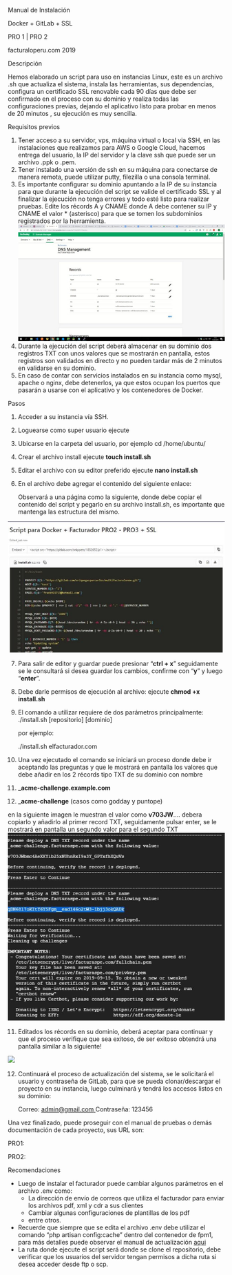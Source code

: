 Manual de Instalación

Docker + GitLab + SSL

PRO 1 | PRO 2

facturaloperu.com 2019

Descripción

Hemos elaborado un script para uso en instancias Linux, este es un archivo .sh que actualiza el sistema, instala las herramientas, sus dependencias, configura un certificado SSL renovable cada 90 días que debe ser confirmado en el proceso con su dominio y realiza todas las configuraciones previas, dejando el aplicativo listo para probar en menos de 20 minutos , su ejecución es muy sencilla.

Requisitos previos

1. Tener acceso a su servidor, vps, máquina virtual o local via SSH, en las instalaciones que realizamos para AWS o Google Cloud, hacemos entrega del usuario, la IP del servidor y la clave ssh que puede ser un archivo .ppk o .pem.
1. Tener instalado una versión de ssh en su máquina para conectarse de manera remota, puede utilizar putty, filezilla o una consola terminal.
1. Es importante configurar su dominio apuntando a la IP de su instancia para que durante la ejecución del script se valide el certificado SSL y al finalizar la ejecución no tenga errores y todo esté listo para realizar pruebas. Edite los récords A y CNAME donde A debe contener su IP y CNAME el valor \* (asterisco) para que se tomen los subdominios registrados por la herramienta.![](Aspose.Words.ba69b5ee-b985-49f3-8842-f9bd4644b6e4.001.jpeg)
1. Durante la ejecución del script deberá almacenar en su dominio dos registros TXT con unos valores que se mostrarán en pantalla, estos registros son validados en directo y no pueden tardar más de 2 minutos en validarse en su dominio.
1. En caso de contar con servicios instalados en su instancia como mysql, apache o nginx, debe detenerlos, ya que estos ocupan los puertos que pasarán a usarse con el aplicativo y los contenedores de Docker.

Pasos

1. Acceder a su instancia vía SSH.
1. Loguearse como super usuario ejecute 
1. Ubicarse en la carpeta del usuario, por ejemplo cd /home/ubuntu/
1. Crear el archivo install ejecute **touch install.sh**
1. Editar el archivo con su editor preferido ejecute **nano install.sh**
1. En el archivo debe agregar el contenido del siguiente enlace: 

   Observará a una página como la siguiente, donde debe copiar el contenido del script y pegarlo en su archivo install.sh, es importante que mantenga las estructura del mismo.

![](Aspose.Words.ba69b5ee-b985-49f3-8842-f9bd4644b6e4.002.jpeg)

7. Para salir de editor y guardar puede presionar “**ctrl + x**” seguidamente se le consultará si desea guardar los cambios, confirme con “**y**” y luego “**enter**”.
8. Debe darle permisos de ejecución al archivo: ejecute **chmod +x install.sh**
8. El comando a utilizar requiere de dos parámetros principalmente: ./install.sh [repositorio] [dominio]

   por ejemplo:

   ./install.sh  elfacturador.com

10. Una vez ejecutado el comando se iniciará un proceso donde debe ir aceptando las preguntas y que le mostrará en pantalla los valores que debe añadir en los 2 récords tipo TXT de su dominio con nombre
1. **\_acme-challenge.example.com**
1. **\_acme-challenge** (casos como godday y puntope)

en la siguiente imagen le muestran el valor como **v703JW**.... debera copiarlo y añadirlo al primer record TXT, seguidamente pulsar enter, se le mostrará en pantalla un segundo valor para el segundo TXT
![](Aspose.Words.ba69b5ee-b985-49f3-8842-f9bd4644b6e4.003.jpeg)

11. Editados los récords en su dominio, deberá aceptar para continuar y que el proceso verifique que sea exitoso, de ser exitoso obtendrá una pantalla similar a la siguiente!

![](Aspose.Words.ba69b5ee-b985-49f3-8842-f9bd4644b6e4.004.png)

12. Continuará el proceso de actualización del sistema, se le solicitará el usuario y contraseña de GitLab, para que se pueda clonar/descargar el proyecto en su instancia, luego culminará y tendrá los accesos listos en su dominio:

    Correo: [admin@gmail.com ](mailto:admin@gmail.com)Contraseña: 123456

Una vez finalizado, puede proseguir con el manual de pruebas o demás documentación de cada proyecto, sus URL son:

PRO1: 

PRO2: 

Recomendaciones

- Luego de instalar el facturador puede cambiar algunos parámetros en el archivo .env como:
  - La dirección de envío de correos que utiliza el facturador para enviar los archivos pdf, xml y cdr a sus clientes
  - Cambiar algunas configuraciones de plantillas de los pdf
  - entre otros.
- Recuerde que siempre que se edita el archivo .env debe utilizar el comando “php artisan config:cache” dentro del contenedor de fpm1, para más detalles puede observar el manual de actualización [aqui](https://docs.google.com/document/d/11PI1a9yjCPfH9CCuWmJSrdj1V8IEUffqurqvdkw29co/edit?usp=sharing)
- La ruta donde ejecute el script será donde se clone el repositorio, debe verificar que los usuarios del servidor tengan permisos a dicha ruta si desea acceder desde ftp o scp.
